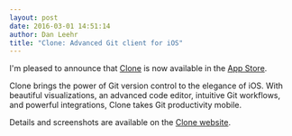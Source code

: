 ```yaml
---
layout: post
date: 2016-03-01 14:51:14
author: Dan Leehr
title: "Clone: Advanced Git client for iOS"
---
```


I'm pleased to announce that [Clone](http://hammockdistrict.com/clone) is now available in the [App Store](https://itunes.apple.com/us/app/clone-advanced-mobile-client/id1037881290?ls=1&amp;mt=8).

Clone brings the power of Git version control to the elegance of iOS. With beautiful visualizations, an advanced code editor, intuitive Git workflows, and powerful integrations, Clone takes Git productivity mobile.

Details and screenshots are available on the [Clone website](http://hammockdistrict.com/clone).
